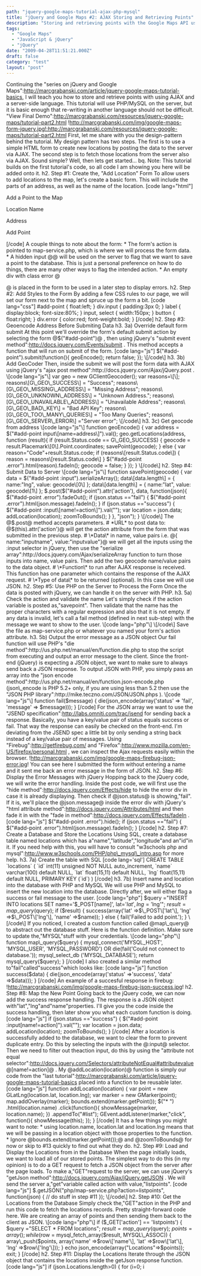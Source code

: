 ```yaml
---
path: "jquery-google-maps-tutorial-ajax-php-mysql"
title: "jQuery and Google Maps #2: AJAX Storing and Retrieving Points"
description: "Storing and retrieving points with the Google Maps API using PHP."
tags: 
  - "Google Maps"
  - "JavaScript & jQuery"
  - "jQuery"
date: "2009-04-28T11:51:21.000Z"
draft: false
category: "test"
layout: "post"
---
```


Continuing the "series on jQuery and Google Maps":http://marcgrabanski.com/article/jquery-google-maps-tutorial-basics, I will teach you how to store and retrieve points with using AJAX and a server-side language. This tutorial will use PHP/MySQL on the server, but it is basic enough that re-writing in another language should not be difficult. "View Final Demo":http://marcgrabanski.com/resources/jquery-google-maps/tutorial-part2.html !http://marcgrabanski.com/img/google-maps-form-jquery.jpg!:http://marcgrabanski.com/resources/jquery-google-maps/tutorial-part2.html First, let me share with you the design-pattern behind the tutorial. My design pattern has two steps. The first is to use a simple HTML form to create new locations by posting the data to the server via AJAX. The second step is to fetch those locations from the server also via AJAX. Sound simple? Well, then lets get started... bq. Note: This tutorial builds on the first tutorial's code, so all code I am showing you here will be added onto it. h2. Step #1: Create the, "Add Location" Form To allow users to add locations to the map, let's create a basic form. This will include the parts of an address, as well as the name of the location. \[code lang="html"\]

Add a Point to the Map

Location Name 

Address 

Add Point

\[/code\] A couple things to note about the form: * The form's action is pointed to map-service.php, which is where we will process the form data. * A hidden input @@ will be used on the server to flag that we want to save a point to the database. This is just a personal preference on how to do things, there are many other ways to flag the intended action. * An empty div with class error @

@ is placed in the form to be used in a later step to display errors. h2. Step #2: Add Styles to the Form By adding a few CSS rules to our page, we will set our form next to the map and spruce up the form a bit. \[code lang="css"\] #add-point { float:left; } div.input { padding:3px 0; } label { display:block; font-size:80%; } input, select { width:150px; } button { float:right; } div.error { color:red; font-weight:bold; } \[/code\] h2. Step #3: Geoencode Address Before Submiting Data h3. 3a) Override default form submit At this point we'll override the form's default submit action by selecting the form @$("#add-point")@ , then using jQuery's "submit event method":http://docs.jquery.com/Events/submit . This method accepts a function that will run on submit of the form. \[code lang="js"\] $("#add-point").submit(function(){ geoEncode(); return false; }); \[/code\] h3. 3b) Add GeoCoder Then, inside the submit we will post the form data with AJAX using jQuery's "ajax post method":http://docs.jquery.com/Ajax/jQuery.post . \[code lang="js"\] var geo = new GClientGeocoder(); var reasons=\[\]; reasons\[G\_GEO\_SUCCESS\] = "Success"; reasons\[G\_GEO\_MISSING\_ADDRESS\] = "Missing Address"; reasons\[G\_GEO\_UNKNOWN\_ADDRESS\] = "Unknown Address."; reasons\[G\_GEO\_UNAVAILABLE\_ADDRESS\] = "Unavailable Address"; reasons\[G\_GEO\_BAD\_KEY\] = "Bad API Key"; reasons\[G\_GEO\_TOO\_MANY\_QUERIES\] = "Too Many Queries"; reasons\[G\_GEO\_SERVER\_ERROR\] ="Server error"; \[/code\] h3. 3c) Get geocode from address \[code lang="js"\] function geoEncode() { var address = $("#add-point input\[name=address\]").val(); geo.getLocations(address, function (result){ if (result.Status.code == G\_GEO_SUCCESS) { geocode = result.Placemark\[0\].Point.coordinates; savePoint(geocode); } else { var reason="Code"+result.Status.code; if (reasons\[result.Status.code\]) { reason = reasons\[result.Status.code\] } $("#add-point .error").html(reason).fadeIn(); geocode = false; } }); } \[/code\] h2. Step #4: Submit Data to Server \[code lang="js"\] function savePoint(geocode) { var data = $("#add-point :input").serializeArray(); data\[data.length\] = { name:"lng", value: geocode\[0\] }; data\[data.length\] = { name:"lat", value: geocode\[1\] }; $.post($("#add-point").attr('action'), data, function(json){ $("#add-point .error").fadeOut(); if (json.status =="fail") { $("#add-point .error").html(json.message).fadeIn(); } if (json.status =="success") { $("#add-point :input\[name!=action\]").val(""); var location = json.data; addLocation(location); zoomToBounds(); } }, "json"); } \[/code\] The @$.post@ method accepts parameters. # \*URL\* to post data to: @$(this).attr('action')@ will get the action attribute from the form that was submitted in the previous step. # \*Data\* in name, value pairs i.e. @{ name:"inputname", value:"inputvalue"}@ we will get all the inputs using the :input selector in jQuery, then use the "serialize array":http://docs.jquery.com/Ajax/serializeArray function to turn those inputs into name, value pairs. Then add the two geocode name/value pairs to the data object. # \*Function\* to run after AJAX response is received. This function has one parameter which contains the response of the AJAX request. # \*Type of data\* to be returned (optional). In this case we will use JSON. h2. Step #5: Use PHP on the Server to Process the Form Once the data is posted with jQuery, we can handle it on the server with PHP. h3. 5a) Check the action and validate the name Let's simply check if the action variable is posted as,"savepoint". Then validate that the name has the proper characters with a regular expression and also that it is not empty. If any data is invalid, let's call a fail method (defined in next sub-step) with the message we want to show to the user. \[code lang="php"\] \[/code\] Save the file as map-service.php or whatever you named your form's action attribute. h3. 5b) Output the error message as a JSON object Our fail function will use PHP's "die method":http://us.php.net/manual/en/function.die.php to stop the script from executing and output an error message to the client. Since the front-end (jQuery) is expecting a JSON object, we want to make sure to always send back a JSON response. To output JSON with PHP, you simply pass an array into the "json encode method":http://us.php.net/manual/en/function.json-encode.php (json\_encode is PHP 5.2+ only, if you are using less than 5.2 then use the "JSON PHP library":http://mike.teczno.com/JSON/JSON.phps ). \[code lang="js"\] function fail($message) { die(json\_encode(array('status' => 'fail', 'message' => $message))); } \[/code\] For the JSON array we want to use the "JSEND specification":http://labs.omniti.com/trac/jsend for sending back a response. Basically, you have a key/value pair of status equals success or fail. That way the response can easily be checked on the front-end. I'm deviating from the JSEND spec a little bit by only sending a string back instead of a key/value pair of messages. Using "Firebug":http://getfirebug.com/ and "Firefox":http://www.mozilla.com/en-US/firefox/personal.html , we can inspect the Ajax requests easily within the browser. !http://marcgrabanski.com/img/google-maps-firebug-json-error.jpg! You can see here I submitted the form without entering a name and it sent me back an error message in the form of JSON. h2. Step #6: Display the Error Messages with jQuery Hopping back to the jQuery code, we will write the error handling. Inside the post code, we will first use the "hide method":http://docs.jquery.com/Effects/hide to hide the error div in case it is already displaying. Then check if @json.status@ is showing,"fail". If it is, we'll place the @json.message@ inside the error div with jQuery's "html attribute method":http://docs.jquery.com/Attributes/html and then fade it in with the "fade in method":http://docs.jquery.com/Effects/fadeIn . \[code lang="js"\] $("#add-point .error").hide(); if (json.status =="fail") { $("#add-point .error").html(json.message).fadeIn(); } \[/code\] h2. Step #7: Create a Database and Store the Locations Using SQL, create a database table named locations which has a"name","latitude","longitude"and an"id"in it. If you need help with this, you will have to consult "w3schools php and mysql":http://www.w3schools.com/PHP/php\_mysql\_intro.asp for more help. h3. 7a) Create the table with SQL \[code lang='sql'\] CREATE TABLE \`locations\` ( \`id\` int(11) unsigned NOT NULL auto\_increment, \`name\` varchar(100) default NULL, \`lat\` float(15,11) default NULL, \`lng\` float(15,11) default NULL, PRIMARY KEY (\`id\`) ) \[/code\] h3. 7b) Insert name and location into the database with PHP and MySQL We will use PHP and MySQL to insert the new location into the database. Directly after, we will either flag a success or fail message to the user. \[code lang="php"\] $query ="INSERT INTO locations SET name='$\_POST\[name\]', lat='$lat', lng='$lng'"; $result = map\_query($query); if ($result) { success(array('lat' =>$\_POST\['lat'\], 'lng' =>$\_POST\['lng'\], 'name' =>$name)); } else { fail('Failed to add point.'); } \[/code\] If you noticed, I created a custom function called @map\_query@ to abstract out the database stuff. Here is the function definition. Make sure to update the,"MYSQL"stuff with your credentials. \[code lang="php"\] function map\_query($query) { mysql\_connect('MYSQL\_HOST', 'MYSQL\_USER', 'MYSQL\_PASSWORD') OR die(fail('Could not connect to database.')); mysql\_select\_db ('MYSQL\_DATABASE'); return mysql\_query($query); } \[/code\] I also created a similar method to"fail"called"success"which looks like: \[code lang="js"\] function success($data) { die(json\_encode(array('status' =>'success', 'data' =>$data))); } \[/code\] An example of a succesful response in firebug: !http://marcgrabanski.com/img/google-maps-firebug-json-success.jpg! h2. Step #8: Map the New Point Going back to the jQuery code, we can now add the success response handling. The response is a JSON object with"lat","lng"and"name"properties. I'll give you the code inside the success handling, then later show you what each custom function is doing. \[code lang="js"\] if (json.status =="success") { $("#add-point :input\[name!=action\]").val(""); var location = json.data; addLocation(location); zoomToBounds(); } \[/code\] After a location is successfully added to the database, we want to clear the form to prevent duplicate entry. Do this by selecting the inputs with the @:input@ selector. Then we need to filter out theaction input, do this by using the "attribute not equal selector":http://docs.jquery.com/Selectors/attributeNotEqual#attributevalue @\[name!=action\]@ . My @addLocation(location)@ function is simply our code from the "last tutorial":http://marcgrabanski.com/article/jquery-google-maps-tutorial-basics placed into a function to be reusable later. \[code lang="js"\] function addLocation(location) { var point = new GLatLng(location.lat, location.lng); var marker = new GMarker(point); map.addOverlay(marker); bounds.extend(marker.getPoint()); $("*   ") .html(location.name) .click(function(){ showMessage(marker, location.name); }) .appendTo("#list"); GEvent.addListener(marker,"click", function(){ showMessage(this); }); } \[/code\] It has a few things you might want to note: * using location.name, location.lat and location.lng means that we will be passing in a location object with those properties to the function. * Ignore @bounds.extend(marker.getPoint());@ and @zoomToBounds@ for now or skip to #13 quickly to find out what they do. h2. Step #9: Load and Display the Locations from in the Database When the page initially loads, we want to load all of our stored points. The simplest way to do this (in my opinion) is to do a GET request to fetch a JSON object from the server after the page loads. To make a,"GET"request to the server, we can use jQuery's "getJson method":http://docs.jquery.com/Ajax/jQuery.getJSON . We will send the server a,"get"variable called action with value,"listpoints". \[code lang="js"\] $.getJSON("php/map-service.php?action=listpoints", function(json) { // do stuff in step #11 }); \[/code\] h2. Step #10: Get the Locations from the Database Simply check the,"GET"action in the PHP and run this code to fetch the locations records. Pretty straight-forward code here. We are creating an array of points and then sending them back to the client as JSON. \[code lang="php"\] if ($\_GET\['action'\] == 'listpoints') { $query ="SELECT * FROM locations"; $result = map\_query($query); $points = array(); while ($row = mysql\_fetch\_array($result, MYSQL\_ASSOC)) { array\_push($points, array('name' =>$row\['name'\], 'lat' =>$row\['lat'\], 'lng' =>$row\['lng'\])); } echo json_encode(array("Locations"=>$points)); exit; } \[/code\] h2. Step #11: Display the Locations Iterate through the JSON object that contains the locations inside the getJson response function. \[code lang="js"\] if (json.Locations.length>0) { for (i=0; i